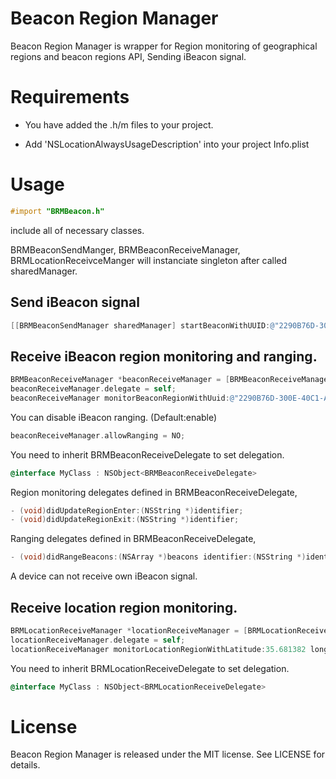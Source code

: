 # Beacon Region Manager

Beacon Region Manager is wrapper for Region monitoring of geographical regions and beacon regions API, Sending iBeacon signal.

# Requirements

* You have added the .h/m files to your project.

* Add 'NSLocationAlwaysUsageDescription' into your project Info.plist

# Usage

```objective-c
#import "BRMBeacon.h"
```

include all of necessary classes.

BRMBeaconSendManger, BRMBeaconReceiveManager, BRMLocationReceivceManger will instanciate singleton after called sharedManager.

## Send iBeacon signal

```objective-c
[[BRMBeaconSendManager sharedManager] startBeaconWithUUID:@"2290B76D-300E-40C1-A40A-38D28477ADCB" identifier:@"BRMBeacon" major:100 minor:100 second:5.0];
```

## Receive iBeacon region monitoring and ranging.

```objective-c
BRMBeaconReceiveManager *beaconReceiveManager = [BRMBeaconReceiveManager sharedManager];
beaconReceiveManager.delegate = self;
beaconReceiveManager monitorBeaconRegionWithUuid:@"2290B76D-300E-40C1-A40A-38D28477ADCB" identifier:@"BRMBeacon"];
```

You can disable iBeacon ranging. (Default:enable)

```objective-c
beaconReceiveManager.allowRanging = NO;
```

You need to inherit BRMBeaconReceiveDelegate to set delegation.

```objective-c
@interface MyClass : NSObject<BRMBeaconReceiveDelegate>
```

Region monitoring delegates defined in BRMBeaconReceiveDelegate,

```objective-c
- (void)didUpdateRegionEnter:(NSString *)identifier;
- (void)didUpdateRegionExit:(NSString *)identifier;
```

Ranging delegates defined in BRMBeaconReceiveDelegate,

```objective-c
- (void)didRangeBeacons:(NSArray *)beacons identifier:(NSString *)identifier;
```

A device can not receive own iBeacon signal.

## Receive location region monitoring.

```objective-c
BRMLocationReceiveManager *locationReceiveManager = [BRMLocationReceiveManager sharedManager];
locationReceiveManager.delegate = self;
locationReceiveManager monitorLocationRegionWithLatitude:35.681382 longitude:139.766084 distance:100.0 identifier:@"BRMLocation"];
```

You need to inherit BRMLocationReceiveDelegate to set delegation.

```objective-c
@interface MyClass : NSObject<BRMLocationReceiveDelegate>
```

# License

Beacon Region Manager is released under the MIT license. See LICENSE for details.
